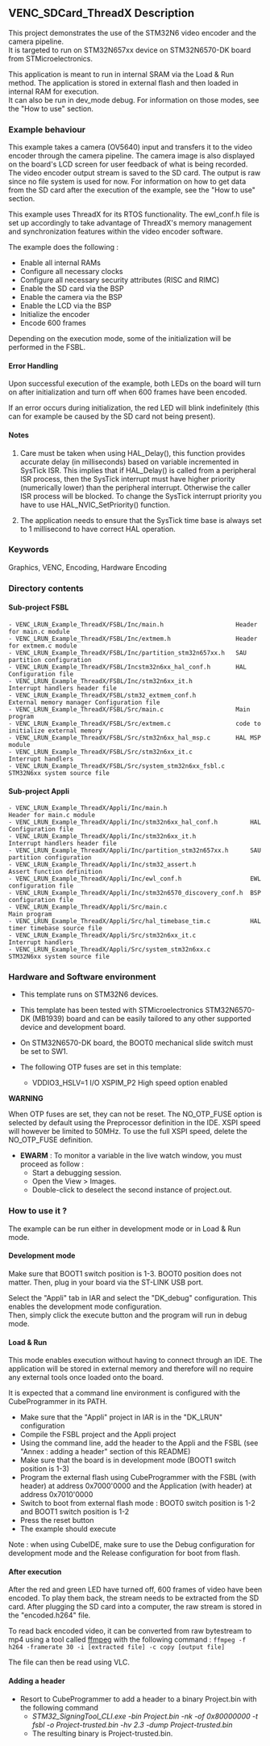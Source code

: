 ## <b>VENC_SDCard_ThreadX Description</b>

This project demonstrates the use of the STM32N6 video encoder and the camera pipeline.<br>It is targeted to run on STM32N657xx device on STM32N6570-DK board from STMicroelectronics.

This application is meant to run in internal SRAM via the Load & Run method. The application is stored in external flash and then loaded in internal RAM for execution.<br>
It can also be run in dev_mode debug. For information on those modes, see the "How to use" section.

### <b> Example behaviour </b>

This example takes a camera (OV5640) input and transfers it to the video encoder through the camera pipeline. The camera image is also displayed on the board's LCD screen for user feedback of what is being recorded.<br>
The video encoder output stream is saved to the SD card. The output is raw since no file system is used for now. For information on how to get data from the SD card after the execution of the example, see the "How to use" section.

This example uses ThreadX for its RTOS functionality. The ewl_conf.h file is set up accordingly to take advantage of ThreadX's memory management and synchronization features within the video encoder software.

The example does the following :<br>

  - Enable all internal RAMs
  - Configure all necessary clocks
  - Configure all necessary security attributes (RISC and RIMC)
  - Enable the SD card via the BSP
  - Enable the camera via the BSP
  - Enable the LCD via the BSP
  - Initialize the encoder
  - Encode 600 frames

Depending on the execution mode, some of the initialization will be performed in the FSBL.

#### <b>Error Handling</b><br>

Upon successful execution of the example, both LEDs on the board will turn on after initialization and turn off when 600 frames have been encoded.

If an error occurs during initialization, the red LED will blink indefinitely (this can for example be caused by the SD card not being present).

#### <b>Notes</b>

 1. Care must be taken when using HAL_Delay(), this function provides accurate delay (in milliseconds)
    based on variable incremented in SysTick ISR. This implies that if HAL_Delay() is called from
    a peripheral ISR process, then the SysTick interrupt must have higher priority (numerically lower)
    than the peripheral interrupt. Otherwise the caller ISR process will be blocked.
    To change the SysTick interrupt priority you have to use HAL_NVIC_SetPriority() function.

 2. The application needs to ensure that the SysTick time base is always set to 1 millisecond
    to have correct HAL operation.


### <b>Keywords</b>

Graphics, VENC, Encoding,  Hardware Encoding

### <b>Directory contents</b>

#### <b>Sub-project FSBL</b>

    - VENC_LRUN_Example_ThreadX/FSBL/Inc/main.h                    Header for main.c module
    - VENC_LRUN_Example_ThreadX/FSBL/Inc/extmem.h                  Header for extmem.c module
    - VENC_LRUN_Example_ThreadX/FSBL/Inc/partition_stm32n657xx.h   SAU partition configuration
    - VENC_LRUN_Example_ThreadX/FSBL/Incstm32n6xx_hal_conf.h       HAL Configuration file
    - VENC_LRUN_Example_ThreadX/FSBL/Inc/stm32n6xx_it.h            Interrupt handlers header file
    - VENC_LRUN_Example_ThreadX/FSBL/stm32_extmem_conf.h           External memory manager Configuration file
    - VENC_LRUN_Example_ThreadX/FSBL/Src/main.c                    Main program
    - VENC_LRUN_Example_ThreadX/FSBL/Src/extmem.c                  code to initialize external memory
    - VENC_LRUN_Example_ThreadX/FSBL/Src/stm32n6xx_hal_msp.c       HAL MSP module
    - VENC_LRUN_Example_ThreadX/FSBL/Src/stm32n6xx_it.c            Interrupt handlers
    - VENC_LRUN_Example_ThreadX/FSBL/Src/system_stm32n6xx_fsbl.c   STM32N6xx system source file

#### <b>Sub-project Appli</b>
    - VENC_LRUN_Example_ThreadX/Appli/Inc/main.h                       Header for main.c module
    - VENC_LRUN_Example_ThreadX/Appli/Inc/stm32n6xx_hal_conf.h         HAL Configuration file
    - VENC_LRUN_Example_ThreadX/Appli/Inc/stm32n6xx_it.h               Interrupt handlers header file
    - VENC_LRUN_Example_ThreadX/Appli/Inc/partition_stm32n657xx.h      SAU partition configuration
    - VENC_LRUN_Example_ThreadX/Appli/Inc/stm32_assert.h               Assert function definition
    - VENC_LRUN_Example_ThreadX/Appli/Inc/ewl_conf.h                   EWL configuration file
    - VENC_LRUN_Example_ThreadX/Appli/Inc/stm32n6570_discovery_conf.h  BSP configuration file
    - VENC_LRUN_Example_ThreadX/Appli/Src/main.c                       Main program
    - VENC_LRUN_Example_ThreadX/Appli/Src/hal_timebase_tim.c           HAL timer timebase source file
    - VENC_LRUN_Example_ThreadX/Appli/Src/stm32n6xx_it.c               Interrupt handlers
    - VENC_LRUN_Example_ThreadX/Appli/Src/system_stm32n6xx.c           STM32N6xx system source file

### <b>Hardware and Software environment</b>

  - This template runs on STM32N6 devices.

  - This template has been tested with STMicroelectronics STM32N6570-DK (MB1939)
    board and can be easily tailored to any other supported device
    and development board.

  - On STM32N6570-DK board, the BOOT0 mechanical slide switch must be set to SW1.

  - The following OTP fuses are set in this template:

    - VDDIO3_HSLV=1     I/O XSPIM_P2 High speed option enabled

**WARNING**

When OTP fuses are set, they can not be reset.
The NO_OTP_FUSE option is selected by default using the Preprocessor definition in the IDE. XSPI speed will however be limited to 50MHz.
To use the full XSPI speed, delete the NO_OTP_FUSE definition.


  - **EWARM** : To monitor a variable in the live watch window, you must proceed as follow :
    - Start a debugging session.
    - Open the View > Images.
    - Double-click to deselect the second instance of project.out. 

### <b>How to use it ?</b>

The example can be run either in development mode or in Load & Run mode.

#### <b> Development mode </b>

Make sure that BOOT1 switch position is 1-3. BOOT0 position does not matter. Then, plug in your board via the ST-LINK USB port.

Select the "Appli" tab in IAR and select the "DK_debug" configuration. This enables the development mode configuration.<br>
Then, simply click the execute button and the program will run in debug mode.

#### <b> Load & Run </b>

This mode enables execution without having to connect through an IDE. The application will be stored in external memory and therefore will no require any external tools once loaded onto the board.

It is expected that a command line environment is configured with the CubeProgrammer in its PATH.

 - Make sure that the "Appli" project in IAR is in the "DK_LRUN" configuration
 - Compile the FSBL project and the Appli project
 - Using the command line, add the header to the Appli and the FSBL (see "Annex : adding a header" section of this README)
 - Make sure that the board is in development mode (BOOT1 switch position is 1-3)
 - Program the external flash using CubeProgrammer with the FSBL (with header) at address 0x7000'0000 and the Application (with header) at address 0x7010'0000
 - Switch to boot from external flash mode : BOOT0 switch position is 1-2 and BOOT1 switch position is 1-2
 - Press the reset button
 - The example should execute

 Note : when using CubeIDE, make sure to use the Debug configuration for development mode and the Release configuration for boot from flash.

#### <b> After execution </b>

After the red and green LED have turned off, 600 frames of video have been encoded. To play them back, the stream needs to be extracted from the SD card.
After plugging the SD card into a computer, the raw stream is stored in the "encoded.h264" file.

To read back encoded video, it can be converted from raw bytestream to mp4 using a tool called [ffmpeg](https://trac.ffmpeg.org/) with the following command : `ffmpeg -f h264 -framerate 30 -i [extracted file] -c copy [output file]`

The file can then be read using VLC.

#### <b> Adding a header </b>

 - Resort to CubeProgrammer to add a header to a binary Project.bin with the following command
   - *STM32_SigningTool_CLI.exe -bin Project.bin -nk -of 0x80000000 -t fsbl -o Project-trusted.bin -hv 2.3 -dump Project-trusted.bin*
   - The resulting binary is Project-trusted.bin.

